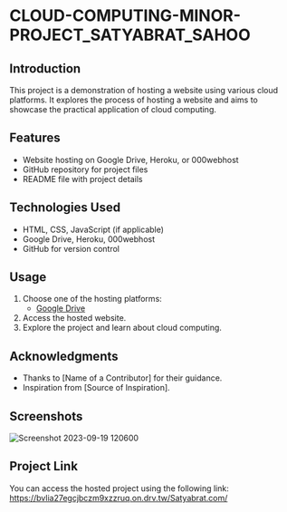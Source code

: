 # CLOUD-COMPUTING-MINOR-PROJECT_SATYABRAT_SAHOO
## Introduction
This project is a demonstration of hosting a website using various cloud platforms. It explores the process of hosting a website and aims to showcase the practical application of cloud computing.
## Features
- Website hosting on Google Drive, Heroku, or 000webhost
- GitHub repository for project files
- README file with project details
## Technologies Used
- HTML, CSS, JavaScript (if applicable)
- Google Drive, Heroku, 000webhost
- GitHub for version control
## Usage
1. Choose one of the hosting platforms:
   - [Google Drive](link-to-google-drive-hosting)
2. Access the hosted website.
3. Explore the project and learn about cloud computing.
## Acknowledgments
- Thanks to [Name of a Contributor] for their guidance.
- Inspiration from [Source of Inspiration].
## Screenshots
![Screenshot 2023-09-19 120600](https://github.com/satyabrat-007/CLOUD-COMPUTING-MINOR-PROJECT_SATYABRAT_SAHOO/assets/145275790/62457a2a-a44c-4142-a2e0-4e66774a75bb)
## Project Link
You can access the hosted project using the following link: https://bvlia27egcjbczm9xzzruq.on.drv.tw/Satyabrat.com/
